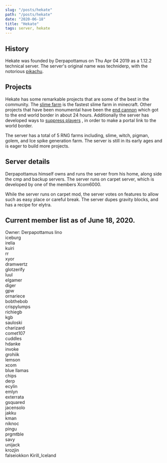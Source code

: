 ```yaml
---
slug: "/posts/hekate"
path: "/posts/hekate"
date: "2020-06-18"
title: "Hekate"
tags: server, hekate
---
```

## History
Hekate was founded by Derpapottamus on Thu Apr 04 2019 as a 1.12.2 technical server. The server's original name was techniderp, with the notorious [pikachu](http://4.bp.blogspot.com/-HNudsOPYIPM/UTOUnHlZ4sI/AAAAAAAAAv8/LktpN1teHLE/s1600/pika2.jpg).

## Projects

Hekate has some remarkable projects that are some of the best in the community. The [slime farm](https://youtu.be/7ozBe803k78) is the fastest slime farm in minecraft. Other projects that have been monumental have been the [end cannon](https://youtu.be/NRZgujUiseU) which got to the end world border in about 24 hours. Additionally the server has developed ways to [suppress players](https://youtu.be/091mFU3d8m0) , in order to make a portal link to the world border.

The server has a total of 5 RNG farms including, slime, witch, pigman, golem, and Ice spike generation farm. The server is still in its early ages and is eager to build more projects.
## Server details
Derpapottamus himself owns and runs the server from his home, along side the cmp and backup servers. The server runs on carpet server, which is developed by one of the members Xcom6000.

While the server runs on carpet mod, the server votes on features to allow such as easy place or careful break. The server dupes gravity blocks, and has a recipe for elytra.

## Current member list as of June 18, 2020.
Owner: Derpapottamus
lino                    
iceburg                    
irelia                    
kuiri                    
rr                        
xyor                    
dramwertz                
glotzerify                
luul                    
elgamer                    
diger                    
gpw                        
ornariece                
bobthebob                
crispylumps                
richiegb                
kgb                        
sauloski                
charizard                
comet107                
cuddles                    
hdanke                    
invoke                    
grohiik                    
lemson                    
xcom                    
blue llamas                
chips                    
derp                    
ecylin                    
emlyn                    
exterrata                
gsquared                
jacensolo                
jakku                    
kman                    
niknoc                    
pingu                    
prgmtble                
savy                    
unijack             
krozjin  
falseiokkon
Kirill_Iceland
